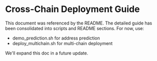 # Cross-Chain Deployment Guide

This document was referenced by the README. The detailed guide has been consolidated into scripts and README sections. For now, use:

- demo_prediction.sh for address prediction
- deploy_multichain.sh for multi-chain deployment

We'll expand this doc in a future update.
